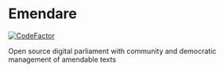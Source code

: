 # Emendare

[![CodeFactor](https://www.codefactor.io/repository/github/jimmyleray/emendare/badge)](https://www.codefactor.io/repository/github/jimmyleray/emendare)

Open source digital parliament with community and democratic management of amendable texts
